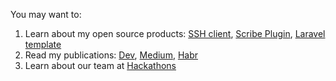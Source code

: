 You may want to:

1. Learn about my open source products: [SSH client](https://github.com/misha-ssh), [Scribe Plugin](https://github.com/deniskorbakov/laravel-data-scribe),
[Laravel template](https://github.com/deniskorbakov/laravel-12-frankenphp-docker)
2. Read my publications: [Dev](https://dev.to/deniskorbakov), [Medium](https://medium.com/@korbakovd), [Habr](https://habr.com/ru/users/deniskorbakov9/articles)
3. Learn about our team at [Hackathons](https://жыбийрыр.рф/)

